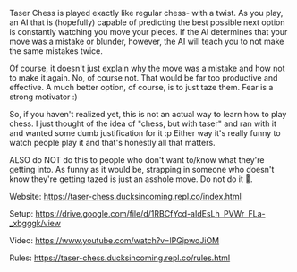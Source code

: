 Taser Chess is played exactly like regular chess- with a twist. As you play, an AI that is (hopefully) capable of predicting the best possible next option is constantly watching you move your pieces. If the AI determines that your move was a mistake or blunder, however, the AI will teach you to not make the same mistakes twice.

Of course, it doesn't just explain why the move was a mistake and how not to make it again. No, of course not. That would be far too productive and effective. A much better option, of course, is to just taze them. Fear is a strong motivator :)

So, if you haven't realized yet, this is not an actual way to learn how to play chess. I just thought of the idea of "chess, but with taser" and ran with it and wanted some dumb justification for it :p Either way it's really funny to watch people play it and that's honestly all that matters.

ALSO do NOT do this to people who don't want to/know what they're getting into. As funny as it would be, strapping in someone who doesn't know they're getting tazed is just an asshole move. Do not do it 🔫.

Website: https://taser-chess.ducksincoming.repl.co/index.html

Setup: https://drive.google.com/file/d/1RBCfYcd-aIdEsLh_PVWr_FLa-_xbgggk/view

Video: https://www.youtube.com/watch?v=lPGipwoJiOM

Rules: https://taser-chess.ducksincoming.repl.co/rules.html
